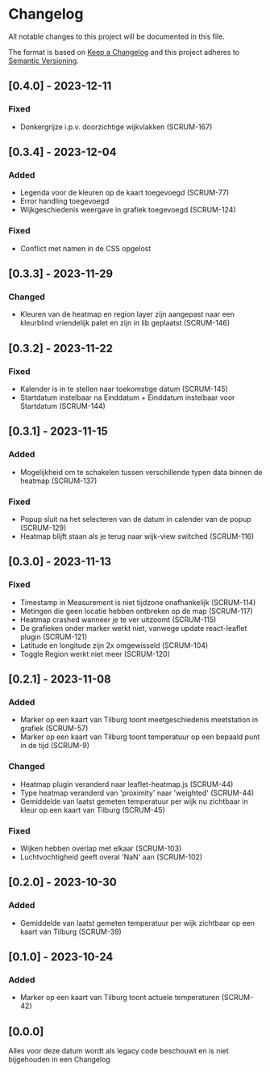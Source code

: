 # Changelog

All notable changes to this project will be documented in this file.

The format is based on [Keep a Changelog](http://keepachangelog.com/en/1.0.0/)
and this project adheres to [Semantic Versioning](http://semver.org/spec/v2.0.0.html).

## [0.4.0] - 2023-12-11

### Fixed
- Donkergrijze i.p.v. doorzichtige wijkvlakken (SCRUM-167)

## [0.3.4] - 2023-12-04

### Added
- Legenda voor de kleuren op de kaart toegevoegd (SCRUM-77)
- Error handling toegevoegd
- Wijkgeschiedenis weergave in grafiek toegevoegd (SCRUM-124)

### Fixed
- Conflict met namen in de CSS opgelost

## [0.3.3] - 2023-11-29

### Changed
- Kleuren van de heatmap en region layer zijn aangepast naar een kleurblind vriendelijk palet en zijn in lib geplaatst (SCRUM-146)

## [0.3.2] - 2023-11-22

### Fixed
-   Kalender is in te stellen naar toekomstige datum (SCRUM-145)
-   Startdatum instelbaar na Einddatum + Einddatum instelbaar voor Startdatum (SCRUM-144)

## [0.3.1] - 2023-11-15

### Added
-   Mogelijkheid om te schakelen tussen verschillende typen data binnen de heatmap (SCRUM-137)

### Fixed
-   Popup sluit na het selecteren van de datum in calender van de popup (SCRUM-129)
-   Heatmap blijft staan als je terug naar wijk-view switched (SCRUM-116)

## [0.3.0] - 2023-11-13

### Fixed
-   Timestamp in Measurement is niet tijdzone onafhankelijk (SCRUM-114)
-   Metingen die geen locatie hebben ontbreken op de map (SCRUM-117)
-   Heatmap crashed wanneer je te ver uitzoomt (SCRUM-115)
-   De grafieken onder marker werkt niet, vanwege update react-leaflet plugin (SCRUM-121)
-   Latitude en longitude zijn 2x omgewisseld (SCRUM-104)
-   Toggle Region werkt niet meer (SCRUM-120)

## [0.2.1] - 2023-11-08

### Added
-   Marker op een kaart van Tilburg toont meetgeschiedenis meetstation in grafiek (SCRUM-57)
-   Marker op een kaart van Tilburg toont temperatuur op een bepaald punt in de tijd (SCRUM-9)

### Changed
-   Heatmap plugin veranderd naar leaflet-heatmap.js (SCRUM-44)
-   Type heatmap veranderd van 'proximity' naar 'weighted' (SCRUM-44)
-   Gemiddelde van laatst gemeten temperatuur per wijk nu zichtbaar in kleur op een kaart van Tilburg (SCRUM-45)

### Fixed
-   Wijken hebben overlap met elkaar (SCRUM-103)
-   Luchtvochtigheid geeft overal 'NaN' aan (SCRUM-102)

## [0.2.0] - 2023-10-30

### Added
-   Gemiddelde van laatst gemeten temperatuur per wijk zichtbaar op een kaart van Tilburg (SCRUM-39)

## [0.1.0] - 2023-10-24

### Added
-   Marker op een kaart van Tilburg toont actuele temperaturen (SCRUM-42)



## [0.0.0]

Alles voor deze datum wordt als legacy code beschouwt en is niet bijgehouden in een Changelog



